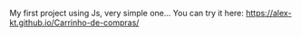 My first project using Js,  very simple one...
You can try it here: https://alex-kt.github.io/Carrinho-de-compras/
